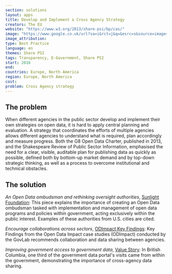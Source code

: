 ```yaml
---
section: solutions
layout: apps
title: Develop and Implement a Cross Agency Strategy
creators: The EU
website: "https://www.w3.org/2013/share-psi/bp/cas/"
image: "https://www.google.co.uk/url?sa=i&rct=j&q=&esrc=s&source=images&cd=&cad=rja&uact=8&ved=0ahUKEwi91YP5qunNAhWLK8AKHW-6BrAQjRwIBw&url=%2Furl%3Fsa%3Di%26rct%3Dj%26q%3D%26esrc%3Ds%26source%3Dimages%26cd%3D%26cad%3Drja%26uact%3D8%26ved%3D0ahUKEwi91YP5qunNAhWLK8AKHW-6BrAQjRwIBw%26url%3Dhttp%253A%252F%252Fwww.discover4carers.eu%252Fblog%252F2015%252F05%252F27%252Fshare-psi-berlin-workshop-maximising-interoperability%252F%26psig%3DAFQjCNGwdlvzdt-0EZDQnu5iszvStvct8A%26ust%3D1468255184367634&psig=AFQjCNGwdlvzdt-0EZDQnu5iszvStvct8A&ust=1468255184367634"
image_attribution:
type: Best Practice  
language: en
themes: Share PSI
tags: Transparency, E-Government, Share PSI
start: 2016
end: 
countries: Europe, North America
region: Europe, North America
cost: 
problem: Cross Agency strategy
---
```


## The problem
When different agencies in the public sector develop and implement their own strategies on open data, it is hard to apply central planning and evaluation. A strategy that coordinates the efforts of multiple agencies allows different agencies to understand what is required, plan accordingly and measure progress. Both the G8 Open Data Charter, published in 2013, and the Shakespeare Review of Public Sector Information, emphasised the need for a clear, visible, auditable plan for publishing data as quickly as possible, defined both by bottom-up market demand and by top-down strategic thinking, as well as a process to overcome institutional and technical obstacles.

## The solution
_An Open Data ombudsman and rethinking oversight authorities_, [Sunlight Foundation](http://sunlightfoundation.com/blog/2014/03/28/an-open-data-ombudsman-and-rethinking-oversight-authorities/):
This piece explains the importance of creating an Open Data ombudsman tasked with implementation and management of open data programs and policies within government, acting exclusively within the public interest. Examples of these authorities from U.S. cities are cited.

_Encourage collaborations across sectors_, [ODImpact Key Findings](http://odimpact.org/key-findings.html):
Key Findings from the Open Data Impact case studies (ODImpact) conducted by the GovLab recommends collaboration and data sharing between agencies.

_Improving government access to government data_, [Value Story](http://opendatahandbook.org/value-stories/en/improving-gov-access/):
In British Columbia, one third of the government data portal's visits came from within the government, demonstrating the importance of cross-agency data sharing.
